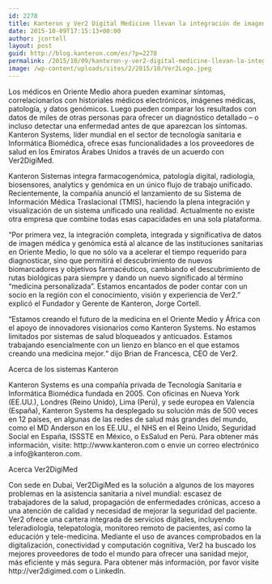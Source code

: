 ```yaml
---
id: 2278
title: Kanteron y Ver2 Digital Medicine llevan la integración de imagen médica y datos genómicos a Oriente Medio
date: 2015-10-09T17:15:13+00:00
author: jcortell
layout: post
guid: http://blog.kanteron.com/es/?p=2278
permalink: /2015/10/09/kanteron-y-ver2-digital-medicine-llevan-la-integracion-de-imagen-medica-y-datos-genomicos-a-oriente-medio/
image: /wp-content/uploads/sites/2/2015/10/Ver2Logo.jpeg
---
```

<p class="p1">
  Los médicos en Oriente Medio ahora pueden examinar síntomas, correlacionarlos con historiales médicos electrónicos, imágenes médicas, patología, y datos genómicos. Luego pueden comparar los resultados con datos de miles de otras personas para ofrecer un diagnóstico detallado &#8211; o incluso detectar una enfermedad antes de que aparezcan los síntomas. Kanteron Systems, líder mundial en el sector de tecnología sanitaria e Informática Biomédica, ofrece esas funcionalidades a los proveedores de salud en los Emiratos Árabes Unidos a través de un acuerdo con Ver2DigiMed.
</p>

<p class="p1">
  Kanteron Sistemas integra farmacogenómica, patología digital, radiología, biosensores, analytics y genómica en un único flujo de trabajo unificado. Recientemente, la compañía anunció el lanzamiento de su Sistema de Información Médica Traslacional (TMIS), haciendo la plena integración y visualización de un sistema unificado una realidad. Actualmente no existe otra empresa que combine todas esas capacidades en una sola plataforma.
</p>

<p class="p1">
  &#8220;Por primera vez, la integración completa, integrada y significativa de datos de imagen médica y genómica está al alcance de las instituciones sanitarias en Oriente Medio, lo que no sólo va a acelerar el tiempo requerido para diagnosticar, sino que permitirá el descubrimiento de nuevos biomarcadores y objetivos farmacéuticos, cambiando el descubrimiento de rutas biológicas para siempre y dando un nuevo significado al término &#8220;medicina personalizada&#8221;. Estamos encantados de poder contar con un socio en la región con el conocimiento, visión y experiencia de Ver2.&#8221; explicó el Fundador y Gerente de Kanteron, Jorge Cortell.
</p>

<p class="p1">
  &#8220;Estamos creando el futuro de la medicina en el Oriente Medio y África con el apoyo de innovadores visionarios como Kanteron Systems. No estamos limitados por sistemas de salud bloqueados y anticuados. Estamos trabajando esencialmente con un lienzo en blanco en el que estamos creando una medicina mejor.“ dijo Brian de Francesca, CEO de Ver2.
</p>

<p class="p1">
  Acerca de los sistemas Kanteron
</p>

<p class="p1">
  Kanteron Systems es una compañía privada de Tecnología Sanitaria e Informática Biomédica fundada en 2005. Con oficinas en Nueva York (EE.UU.), Londres (Reino Unido), Lima (Perú), y sede europea en Valencia (España), Kanteron Systems ha desplegado su solución más de 500 veces en 12 países, en algunas de las redes de salud más grandes del mundo, como el MD Anderson en los EE.UU., el NHS en el Reino Unido, Seguridad Social en España, ISSSTE en México, o EsSalud en Perú. Para obtener más información, visite: http://www.kanteron.com o envie un correo electrónico a info@kanteron.com.
</p>

<p class="p1">
  Acerca Ver2DigiMed
</p>

<p class="p1">
  Con sede en Dubai, Ver2DigiMed es la solución a algunos de los mayores problemas en la asistencia sanitaria a nivel mundial: escasez de trabajadores de la salud, propagación de enfermedades crónicas, acceso a una atención de calidad y necesidad de mejorar la seguridad del paciente. Ver2 ofrece una cartera integrada de servicios digitales, incluyendo teleradiología, telepatología, monitoreo remoto de pacientes, así como la educación y tele-medicina. Mediante el uso de avances comprobados en la digitalización, conectividad y computación cognitiva, Ver2 ha buscado los mejores proveedores de todo el mundo para ofrecer una sanidad mejor, más eficiente y más segura. Para obtener más información, por favor visite http://ver2digimed.com o LinkedIn.
</p>